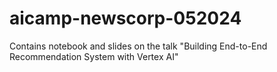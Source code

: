 # aicamp-newscorp-052024
Contains notebook and slides on the talk "Building End-to-End Recommendation System with Vertex AI"
